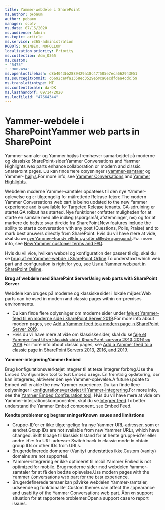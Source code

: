 ```yaml
---
title: Yammer-webdele i SharePoint
ms.author: pebaum
author: pebaum
manager: scotv
ms.date: 07/16/2020
ms.audience: Admin
ms.topic: article
ms.service: o365-administration
ROBOTS: NOINDEX, NOFOLLOW
localization_priority: Priority
ms.collection: Adm_O365
ms.custom:
- "5475"
- "9002494"
ms.openlocfilehash: d8b4043bb2889429a18c477505e7eca662943051
ms.sourcegitcommit: c6692ce0fa1358ec3529e59ca0ecdfdea4cdc759
ms.translationtype: MT
ms.contentlocale: da-DK
ms.lasthandoff: 09/14/2020
ms.locfileid: "47664344"
---
```

# <a name="yammer-web-parts-in-sharepoint"></a><span data-ttu-id="2ec9b-102">Yammer-webdele i SharePoint</span><span class="sxs-lookup"><span data-stu-id="2ec9b-102">Yammer web parts in SharePoint</span></span>

<span data-ttu-id="2ec9b-103">Yammer-samtaler og Yammer højlys fremhæver samarbejdet på moderne og klassiske SharePoint-sider.</span><span class="sxs-lookup"><span data-stu-id="2ec9b-103">Yammer Conversations and Yammer Highlights web parts enhance collaboration on modern and classic SharePoint pages.</span></span> <span data-ttu-id="2ec9b-104">Du kan finde flere oplysninger i [yammer-samtaler](https://support.microsoft.com/office/use-a-yammer-web-part-in-sharepoint-online-a53cfa0c-3d09-42c8-a286-1038a81c59da#conversations)  og Yammer-  [højlys](https://support.microsoft.com/office/use-a-yammer-web-part-in-sharepoint-online-a53cfa0c-3d09-42c8-a286-1038a81c59da#highlights).</span><span class="sxs-lookup"><span data-stu-id="2ec9b-104">For more info, see [Yammer Conversations](https://support.microsoft.com/office/use-a-yammer-web-part-in-sharepoint-online-a53cfa0c-3d09-42c8-a286-1038a81c59da#conversations)  and  [Yammer Highlights](https://support.microsoft.com/office/use-a-yammer-web-part-in-sharepoint-online-a53cfa0c-3d09-42c8-a286-1038a81c59da#highlights).</span></span>    

<span data-ttu-id="2ec9b-105">Webdelen moderne Yammer-samtaler opdateres til den nye Yammer-oplevelse og er tilgængelig for målrettede Release-lejere.</span><span class="sxs-lookup"><span data-stu-id="2ec9b-105">The modern Yammer Conversations web part is being updated to the new Yammer experience and is available for Targeted Release tenants.</span></span> <span data-ttu-id="2ec9b-106">GA-udrulning er startet.</span><span class="sxs-lookup"><span data-stu-id="2ec9b-106">GA rollout has started.</span></span> <span data-ttu-id="2ec9b-107">Nye funktioner omfatter muligheden for at starte en samtale med alle indlæg (spørgsmål, afstemninger, ros) og for at markere de bedste svar direkte fra SharePoint.</span><span class="sxs-lookup"><span data-stu-id="2ec9b-107">New features include the ability to start a conversation with any post (Questions, Polls, Praise) and to mark best answers directly from SharePoint.</span></span> <span data-ttu-id="2ec9b-108">Hvis du vil have mere at vide, skal du se [nye Yammer-kunde vilkår og ofte stillede spørgsmål](https://docs.microsoft.com/yammer/get-started-with-yammer/newyammer-faq).</span><span class="sxs-lookup"><span data-stu-id="2ec9b-108">For more info, see [New Yammer customer terms and FAQ](https://docs.microsoft.com/yammer/get-started-with-yammer/newyammer-faq).</span></span>

 <span data-ttu-id="2ec9b-109">Hvis du vil vide, hvilken webdel og konfiguration der passer til dig, skal du se [brug af en Yammer-webdel i SharePoint Online](https://support.microsoft.com/office/use-a-yammer-web-part-in-sharepoint-online-a53cfa0c-3d09-42c8-a286-1038a81c59da).</span><span class="sxs-lookup"><span data-stu-id="2ec9b-109">To understand which web part and configuration is right for you, see [Use a Yammer web part in SharePoint Online](https://support.microsoft.com/office/use-a-yammer-web-part-in-sharepoint-online-a53cfa0c-3d09-42c8-a286-1038a81c59da).</span></span>  

<span data-ttu-id="2ec9b-110">**Brug af webdele med SharePoint Server**</span><span class="sxs-lookup"><span data-stu-id="2ec9b-110">**Using web parts with SharePoint Server**</span></span>  

<span data-ttu-id="2ec9b-111">Webdele kan bruges på moderne og klassiske sider i lokale miljøer.</span><span class="sxs-lookup"><span data-stu-id="2ec9b-111">Web parts can be used in modern and classic pages within on-premises environments.</span></span>

- <span data-ttu-id="2ec9b-112">Du kan finde flere oplysninger om moderne sider under [føje et Yammer-feed til en moderne side i SharePoint Server 2019](https://docs.microsoft.com/yammer/integrate-yammer-with-other-apps/embed-a-feed-into-a-sharepoint-site#add-a-yammer-feed-to-a-modern-page-in-sharepoint-server-2019).</span><span class="sxs-lookup"><span data-stu-id="2ec9b-112">For more info about modern pages, see [Add a Yammer feed to a modern page in SharePoint Server 2019](https://docs.microsoft.com/yammer/integrate-yammer-with-other-apps/embed-a-feed-into-a-sharepoint-site#add-a-yammer-feed-to-a-modern-page-in-sharepoint-server-2019).</span></span> 
- <span data-ttu-id="2ec9b-113">Hvis du vil have mere at vide om klassiske sider, skal du se [føje et Yammer-feed til en klassisk side i SharePoint-servere 2013, 2016 og 2019](https://docs.microsoft.com/yammer/integrate-yammer-with-other-apps/embed-a-feed-into-a-sharepoint-site#add-a-yammer-feed-to-a-classic-page-in-sharepoint-servers-2013-2016-and-2019).</span><span class="sxs-lookup"><span data-stu-id="2ec9b-113">For more info about classic pages, see [Add a Yammer feed to a classic page in SharePoint Servers 2013, 2016, and 2019](https://docs.microsoft.com/yammer/integrate-yammer-with-other-apps/embed-a-feed-into-a-sharepoint-site#add-a-yammer-feed-to-a-classic-page-in-sharepoint-servers-2013-2016-and-2019).</span></span>

<span data-ttu-id="2ec9b-114">**Yammer-integrering**</span><span class="sxs-lookup"><span data-stu-id="2ec9b-114">**Yammer Embed**</span></span>  

<span data-ttu-id="2ec9b-115">Brug konfigurationsværktøjet Integrer til at teste Integrer forbrug.</span><span class="sxs-lookup"><span data-stu-id="2ec9b-115">Use the Embed Configuration tool to test Embed usage.</span></span> <span data-ttu-id="2ec9b-116">En fremtidig opdatering, der kan integreres, aktiverer den nye Yammer-oplevelse.</span><span class="sxs-lookup"><span data-stu-id="2ec9b-116">A future update to Embed will enable the new Yammer experience.</span></span> <span data-ttu-id="2ec9b-117">Du kan finde flere oplysninger i [konfigurationsværktøjet til Yammer-integrering](https://aka.ms/YammerEmbedConfigureTool).</span><span class="sxs-lookup"><span data-stu-id="2ec9b-117">For more info, see the [Yammer Embed Configuration tool](https://aka.ms/YammerEmbedConfigureTool).</span></span> <span data-ttu-id="2ec9b-118">Hvis du vil have mere at vide om Yammer-integrationskomponenten, skal du se [Integrer feed](https://aka.ms/YammerDevDocs).</span><span class="sxs-lookup"><span data-stu-id="2ec9b-118">To better understand the Yammer Embed component, see [Embed Feed](https://aka.ms/YammerDevDocs).</span></span>

<span data-ttu-id="2ec9b-119">**Kendte problemer og begrænsninger**</span><span class="sxs-lookup"><span data-stu-id="2ec9b-119">**Known issues and limitations**</span></span>

- <span data-ttu-id="2ec9b-120">Gruppe-ID'er er ikke tilgængelige fra nye Yammer URL-adresser, som er ændret.</span><span class="sxs-lookup"><span data-stu-id="2ec9b-120">Group IDs are not available from new Yammer URLs, which have changed.</span></span> <span data-ttu-id="2ec9b-121">Skift tilbage til klassisk tilstand for at hente gruppe-id'er eller andre id'er fra URL-adresser.</span><span class="sxs-lookup"><span data-stu-id="2ec9b-121">Switch back to classic mode to obtain group IDs or other IDs from URLs.</span></span>
- <span data-ttu-id="2ec9b-122">Brugerdefinerede domæner (Vanity) understøttes ikke.</span><span class="sxs-lookup"><span data-stu-id="2ec9b-122">Custom (vanity) domains are not supported.</span></span>
- <span data-ttu-id="2ec9b-123">Yammer-integrering er ikke optimeret til mobil.</span><span class="sxs-lookup"><span data-stu-id="2ec9b-123">Yammer Embed is not optimized for mobile.</span></span> <span data-ttu-id="2ec9b-124">Brug moderne sider med webdelen Yammer-samtaler for at få den bedste oplevelse.</span><span class="sxs-lookup"><span data-stu-id="2ec9b-124">Use modern pages with the Yammer Conversations web part for the best experience.</span></span>
- <span data-ttu-id="2ec9b-125">Brugerdefinerede temaer kan påvirke webdelen Yammer-samtaler, udseende og funktionalitet.</span><span class="sxs-lookup"><span data-stu-id="2ec9b-125">Custom themes can affect the appearance and usability of the Yammer Conversations web part.</span></span> <span data-ttu-id="2ec9b-126">Åbn en support situation for at rapportere problemer.</span><span class="sxs-lookup"><span data-stu-id="2ec9b-126">Open a support case to report issues.</span></span>